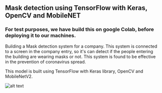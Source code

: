 ## Mask detection using TensorFlow with Keras, OpenCV and MobileNET

### For test purposes, we have build this on google Colab, before deploying it to our machines.

Building a Mask detection system for a company.
This system is connected to a screen in the company entry, so it's can detect if the people entering the building are wearing masks or not.
This system is found to be effective in the prevention of coronavirus spread.

This model is built using TensorFlow with Keras library, OpenCV and MobileNetV2.


![alt text](https://user-images.githubusercontent.com/48560744/101244682-22eaa080-3708-11eb-898f-de6385d422cc.png)
